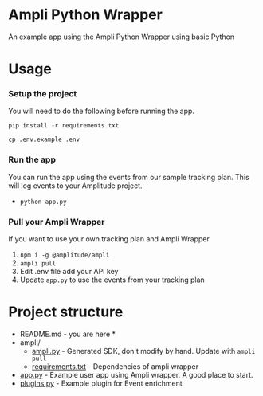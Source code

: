 # Ampli Python Wrapper
An example app using the Ampli Python Wrapper using basic Python

# Usage

### Setup the project
You will need to do the following before running the app.

`pip install -r requirements.txt`

`cp .env.example .env`

### Run the app
You can run the app using the events from our sample tracking plan.
This will log events to your Amplitude project.
* `python app.py`

### Pull your Ampli Wrapper
If you want to use your own tracking plan and Ampli Wrapper
1. `npm i -g @amplitude/ampli`
2. `ampli pull`
3. Edit .env file add your API key
4. Update `app.py` to use the events from your tracking plan

# Project structure
* README.md - you are here *
* ampli/ 
  * [ampli.py](ampli/ampli.py) - Generated SDK, don't modify by hand. Update with `ampli pull`
  * [requirements.txt](ampli/requirements.txt) - Dependencies of ampli wrapper
* [app.py](app.py) - Example user app using Ampli wrapper. A good place to start.
* [plugins.py](plugins.py) - Example plugin for Event enrichment